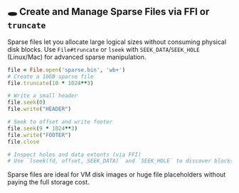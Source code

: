 ## 🕳️ Create and Manage Sparse Files via FFI or `truncate`
Sparse files let you allocate large logical sizes without consuming physical disk blocks. Use `File#truncate` or `lseek` with `SEEK_DATA`/`SEEK_HOLE` (Linux/Mac) for advanced sparse manipulation.

```ruby
file = File.open('sparse.bin', 'wb+')
# Create a 10GB sparse file
file.truncate(10 * 1024**3)

# Write a small header
file.seek(0)
file.write("HEADER")

# Seek to offset and write footer
file.seek(9 * 1024**3)
file.write("FOOTER")
file.close

# Inspect holes and data extents (via FFI)
# Use `lseek(fd, offset, SEEK_DATA)` and `SEEK_HOLE` to discover blocks
```

Sparse files are ideal for VM disk images or huge file placeholders without paying the full storage cost.